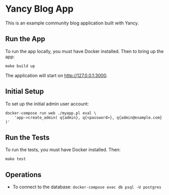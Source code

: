 # Yancy Blog App

This is an example community blog application built with Yancy.

## Run the App

To run the app locally, you must have Docker installed. Then to bring up
the app:

    make build up

The application will start on <http://127.0.0.1:3000>.

## Initial Setup

To set up the initial admin user account:

    docker-compose run web ./myapp.pl eval \
        'app->create_admin( q{admin}, q{<password>}, q{admin@example.com} )'

## Run the Tests

To run the tests, you must have Docker installed. Then:

    make test

## Operations

* To connect to the database: `docker-compose exec db psql -U postgres`


